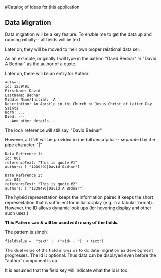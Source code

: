 #Catalog of ideas for this application

## Data Migration
Data migration will be a key feature.
To enable me to get the data up and running initially--
all fields will be text.

Later on, they will be moved to their own proper relational
data set. 

As an example, originally I will type in the author:
"David Bednar" or "David A Bednar" as the author of a quote.

Later on, there will be an entry for Author:


    Author:
    id: 1239491
    FirstName: David
    LastName: Bednar
    Middle Name/Initial:  A
    Description: An Apostle in the Church of Jesus Christ of Latter Day Saints
    Born: ...
    Died: ---
    ...And other details...
    

The local reference will still say:
"David Bednar"

However, a LINK will be provided to the full description--
separated by the pipe character. "|"


    Data Reference 1:
    id: 001
    referenceText: "This is quote #1"
    authors: [ "1239491|David Bednar"] 
    
    Data Reference 2:
    id: 043
    referenceText: "This is quote #2"
    authors: [ "1239491|David A Bednar"]
    
The hybrid representation keeps the information paired
It keeps the short representation that is sufficient for
initial display (e.g. in a tabular format).
However, the ID allows dynamic look ups (for hovering display
and other such uses.)


__This Pattern can & will be used with many of the fields.__

The pattern is simply:
    
    fieldValue =  "text" |  ("<id> + '|' + text") 
    
The dual value of the field allows us to do data migration
   as development progresses.  The id is optional.  Thus data
   can be displayed even before the "author" component is up.

It is assumed that the field key will indicate what the id is too.
   
   

